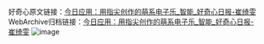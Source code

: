 好奇心原文链接：[今日应用：用指尖创作的萌系电子乐_智能_好奇心日报-崔绮雯](https://www.qdaily.com/articles/4257.html)
WebArchive归档链接：[今日应用：用指尖创作的萌系电子乐_智能_好奇心日报-崔绮雯](http://web.archive.org/web/20190623154059/https://www.qdaily.com/articles/4257.html)
![image](http://ww3.sinaimg.cn/large/007d5XDpgy1g3vf1uktf6j30u02f94h4)